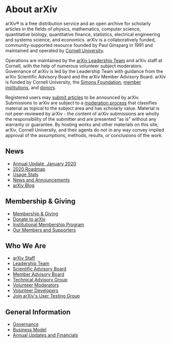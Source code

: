 # About arXiv

arXiv® is a free distribution service and an open archive for scholarly articles in the fields of physics, mathematics, computer science, quantitative biology, quantitative finance, statistics, electrical engineering and systems science, and economics. arXiv is a collaboratively funded, community-supported resource founded by Paul Ginsparg in 1991 and maintained and operated by [Cornell University](https://www.cornell.edu/).

Operations are maintained by the [arXiv Leadership Team](/about/people/leadership_team) and arXiv staff at Cornell, with the help of numerous volunteer subject moderators. Governance of arXiv is led by the Leadership Team with guidance from the arXiv Scientific Advisory Board and the arXiv Member Advisory Board. arXiv is funded by Cornell University, the [Simons Foundation](https://www.simonsfoundation.org), [member institutions](/about/ourmembers), and [donors](/about/give).

Registered users may [submit articles](/help/submit) to be announced by arXiv. Submissions to arXiv are subject to a [moderation process](/help/moderation) that classifies material as topical to the subject area and has scholarly value. Material is not peer-reviewed by arXiv - the content of arXiv submissions are wholly the responsibility of the submitter and are presented “as is” without any warranty or guarantee. By hosting works and other materials on this site, arXiv, Cornell University, and their agents do not in any way convey implied approval of the assumptions, methods, results, or conclusions of the work.

## News

- [Annual Update, January 2020](reports/2020_update)
- [2020 Roadmap](reports/2020_roadmap)
- [Usage Stats](/help/stats)
- [News and Announcements](/new)
- [arXiv Blog](https://blogs.cornell.edu/arxiv)


## Membership & Giving

- [Membership & Giving](/about/give)
- [Donate to arXiv](/about/donate)
- [Institutional Membership Program](/about/membership)
- [Our Members and Supporters](/about/ourmembers)


## Who We Are

- [arXiv Staff](people/staff)
- [Leadership Team](people/leadership_team)
- [Scientific Advisory Board](people/scientific_ad_board)
- [Member Advisory Board](people/member_ad_board)
- [Technical Advisory Group](/about/people/technical_ad_group)
- [Volunteer Moderators](/moderators)
- [Volunteer Developers](people/developers)
- [Join arXiv's User Testing Group](/about/user-testing)


## General Information

- [Governance](/about/governance)
- [Business Model](/about/reports-financials)
- [Annual Updates and Financials](reports)
